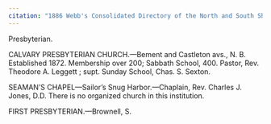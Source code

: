 ```yaml
---
citation: "1886 Webb's Consolidated Directory of the North and South Shores Staten Island, p351, ancestry.com."
---
```

Presbyterian. 

CALVARY PRESBYTERIAN CHURCH.—Bement and Castleton avs., N. B. Established 1872. Membership over 200; Sabbath School, 400. Pastor, Rev. Theodore A. Leggett ; supt. Sunday School, Chas. S. Sexton. 

SEAMAN’S CHAPEL—Sailor’s Snug Harbor.—Chaplain, Rev. Charles J. Jones, D.D. There is no organized church in this institution. 

FIRST PRESBYTERIAN.—Brownell, S. 
